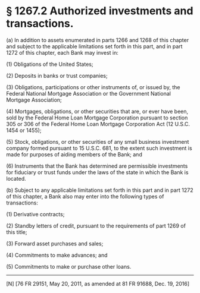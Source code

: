 # § 1267.2   Authorized investments and transactions.

(a) In addition to assets enumerated in parts 1266 and 1268 of this chapter and subject to the applicable limitations set forth in this part, and in part 1272 of this chapter, each Bank may invest in:


(1) Obligations of the United States;


(2) Deposits in banks or trust companies;


(3) Obligations, participations or other instruments of, or issued by, the Federal National Mortgage Association or the Government National Mortgage Association;


(4) Mortgages, obligations, or other securities that are, or ever have been, sold by the Federal Home Loan Mortgage Corporation pursuant to section 305 or 306 of the Federal Home Loan Mortgage Corporation Act (12 U.S.C. 1454 or 1455);


(5) Stock, obligations, or other securities of any small business investment company formed pursuant to 15 U.S.C. 681, to the extent such investment is made for purposes of aiding members of the Bank; and


(6) Instruments that the Bank has determined are permissible investments for fiduciary or trust funds under the laws of the state in which the Bank is located.


(b) Subject to any applicable limitations set forth in this part and in part 1272 of this chapter, a Bank also may enter into the following types of transactions:


(1) Derivative contracts;


(2) Standby letters of credit, pursuant to the requirements of part 1269 of this title;


(3) Forward asset purchases and sales;


(4) Commitments to make advances; and


(5) Commitments to make or purchase other loans.



---

[N] [76 FR 29151, May 20, 2011, as amended at 81 FR 91688, Dec. 19, 2016]




